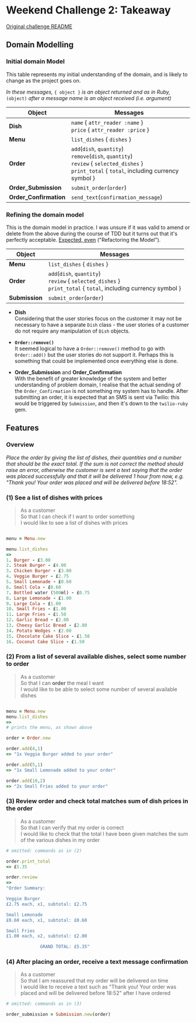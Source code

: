 # Weekend Challenge 2: Takeaway

[Original challenge README](challenge-README.md)

## Domain Modelling

### Initial domain Model

This table represents my initial understanding of the domain, and is likely to change as the project goes on.

_In these messages,_ `{ object }` _is an object returned and as in Ruby,_ `(object)` _after a message name is an object received (i.e. argument)_
  
| Object         | Messages                     |  
| -------------  | ---------------------------- |
| **Dish**           | `name` { `attr_reader :name` }<br>`price` { `attr_reader :price` } |  
| **Menu** | `list_dishes` { `dishes` }         |  
| **Order**          | `add`(`dish`, `quantity`)<br>`remove`(`dish`, `quantity`)<br>`review` { `selected_dishes` }<br>`print_total` { `total`, including currency symbol }    |  
| **Order_Submission** | `submit_order`(`order`) |  
| **Order_Confirmation** | `send_text`(`confirmation_message`)  |  
  
### Refining the domain model

This is the domain model in practice. I was unsure if it was valid to amend or delete from the above during the course of TDD but it turns out that it's perfectly acceptable. [Expected, even](https://www.scaledagileframework.com/domain-modeling/) ("Refactoring the Model").

| Object         | Messages                     |  
| -------------  | ---------------------------- |
| **Menu** | `list_dishes` { `dishes` }         |  
| **Order**          | `add`(`dish`, `quantity`)<br>`review` { `selected_dishes` }<br>`print_total` { `total`, including currency symbol }    |  
| **Submission** | `submit_order`(`order`) |  

- **Dish**  
Considering that the user stories focus on the customer it may not be necessary to have a separate `Dish` class - the user stories of a customer do not require any manipulation of `Dish` objects.  

- **`Order::remove()`**  
It seemed logical to have a `Order::remove()` method to go with `Order::add()` but the user stories do not support it. Perhaps this is something that could be implemented once everything else is done.

- **Order_Submission** and **Order_Confirmation**  
With the benefit of greater knowledge of the system and better understanding of problem domain, I realise that the actual sending of the `Order_Confirmation` is not something my system has to handle. After submitting an order, it is expected that an SMS is sent via Twilio: this would be triggered by `Submission`, and then it's down to the `twilio-ruby` gem.

## Features

### Overview

_Place the order by giving the list of dishes, their quantities and a number that should be the exact total. If the sum is not correct the method should raise an error, otherwise the customer is sent a text saying that the order was placed successfully and that it will be delivered 1 hour from now, e.g. "Thank you! Your order was placed and will be delivered before 18:52"._

### (1) See a list of dishes with prices

>As a customer  
So that I can check if I want to order something  
I would like to see a list of dishes with prices  
>

```ruby

menu = Menu.new

menu.list_dishes
=>
1. Burger - £3.00
2. Steak Burger - £4.00
3. Chicken Burger - £3.00
4. Veggie Burger - £2.75
5. Small Lemonade - £0.60
6. Small Cola - £0.60
7. Bottled water (500ml) - £0.75
8. Large Lemonade - £1.00
9. Large Cola - £1.00
10. Small Fries - £1.00
11. Large Fries - £1.50
12. Garlic Bread - £2.00
13. Cheesy Garlic Bread - £2.80
14. Potato Wedges - £2.00
15. Chocolate Cake Slice - £1.50
16. Coconut Cake Slice - £1.50

```

### (2) From a list of several available dishes, select some number to order

>As a customer  
So that I can **order** the meal I want  
I would like to be able to select some number of several available dishes

```ruby

menu = Menu.new
menu.list_dishes
=>
# prints the menu, as shown above

order = Order.new

order.add(4,1)
=> "1x Veggie Burger added to your order"

order.add(5,1)
=> "1x Small Lemonade added to your order"

order.add(10,2)
=> "2x Small Fries added to your order"

```

### (3) Review order and check total matches sum of dish prices in the order

>As a customer  
So that I can verify that my order is correct  
I would like to check that the total I have been given matches the sum of the various dishes in my order  

```ruby
# omitted: commands as in (2)

order.print_total
=> £5.35

order.review
=>
"Order Summary:

Veggie Burger
£2.75 each, x1, subtotal: £2.75

Small Lemonade
£0.60 each, x1, subtotal: £0.60

Small Fries
£1.00 each, x2, subtotal: £2.00

             GRAND TOTAL: £5.35"

```

### (4) After placing an order, receive a text message confirmation

>As a customer  
So that I am reassured that my order will be delivered on time  
I would like to receive a text such as "Thank you! Your order was placed and will be delivered before 18:52" after I have ordered  

```ruby
# omitted: commands as in (3)

order_submission = Submission.new(order)

```